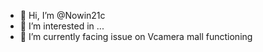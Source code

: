 - 👋 Hi, I’m @Nowin21c
- 👀 I’m interested in ...
- 🌱 I’m currently facing issue on Vcamera mall functioning 

<!---
Nowin21c/Nowin21c is a ✨ special ✨ repository because its `README.md` (this file) appears on your GitHub profile.
You can click the Preview link to take a look at your changes.
--->
